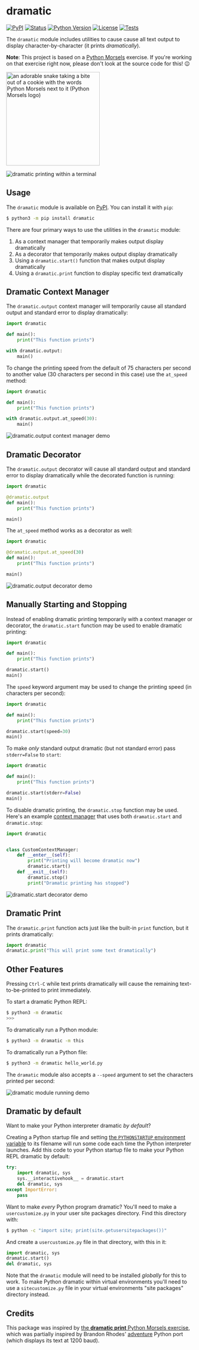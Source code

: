 dramatic
========

[![PyPI](https://img.shields.io/pypi/v/dramatic.svg "PyPI")](https://pypi.org/project/dramatic/)
[![Status](https://img.shields.io/pypi/status/dramatic.svg "Status")](https://pypi.org/project/dramatic/)
[![Python Version](https://img.shields.io/pypi/pyversions/dramatic "Python Version")](https://pypi.org/project/dramatic)
[![License](https://img.shields.io/pypi/l/dramatic "License")](https://opensource.org/licenses/MIT)
[![Tests](https://github.com/treyhunner/dramatic/actions/workflows/test.yml/badge.svg "Tests")](https://github.com/treyhunner/dramatic/actions?workflow=test)

The `dramatic` module includes utilities to cause cause all text output to display character-by-character (it prints *dramatically*).

**Note**: This project is based on a [Python Morsels](https://www.pythonmorsels.com) exercise.
If you're working on that exercise right now, please don't look at the source code for this! 😉

<a href="https://www.pythonmorsels.com">
    <img src="https://raw.githubusercontent.com/treyhunner/dramatic/main/screenshots/python-morsels-logo.png" alt="an adorable snake taking a bite out of a cookie with the words Python Morsels next to it (Python Morsels logo)" width="250">
</a>


![dramatic printing within a terminal](https://raw.githubusercontent.com/treyhunner/dramatic/main/screenshots/repl.gif)


Usage
-----

The `dramatic` module is available on [PyPI][].
You can install it with `pip`:

```bash
$ python3 -m pip install dramatic
```

There are four primary ways to use the utilities in the `dramatic` module:

1. As a context manager that temporarily makes output display dramatically
2. As a decorator that temporarily makes output display dramatically
3. Using a `dramatic.start()` function that makes output display dramatically
4. Using a `dramatic.print` function to display specific text dramatically


Dramatic Context Manager
------------------------

The `dramatic.output` context manager will temporarily cause all standard output and standard error to display dramatically:

```python
import dramatic

def main():
    print("This function prints")

with dramatic.output:
    main()
```

To change the printing speed from the default of 75 characters per second to another value (30 characters per second in this case) use the `at_speed` method:


```python
import dramatic

def main():
    print("This function prints")

with dramatic.output.at_speed(30):
    main()
```

![dramatic.output context manager demo](https://raw.githubusercontent.com/treyhunner/dramatic/main/screenshots/context.gif)


Dramatic Decorator
------------------

The `dramatic.output` decorator will cause all standard output and standard error to display dramatically while the decorated function is running:

```python
import dramatic

@dramatic.output
def main():
    print("This function prints")

main()
```

The `at_speed` method works as a decorator as well:


```python
import dramatic

@dramatic.output.at_speed(30)
def main():
    print("This function prints")

main()
```

![dramatic.output decorator demo](https://raw.githubusercontent.com/treyhunner/dramatic/main/screenshots/decorator.gif)


Manually Starting and Stopping
------------------------------

Instead of enabling dramatic printing temporarily with a context manager or decorator, the `dramatic.start` function may be used to enable dramatic printing:

```python
import dramatic

def main():
    print("This function prints")

dramatic.start()
main()
```

The `speed` keyword argument may be used to change the printing speed (in characters per second):

```python
import dramatic

def main():
    print("This function prints")

dramatic.start(speed=30)
main()
```

To make *only* standard output dramatic (but not standard error) pass `stderr=False` to `start`:

```python
import dramatic

def main():
    print("This function prints")

dramatic.start(stderr=False)
main()
```

To disable dramatic printing, the `dramatic.stop` function may be used.
Here's an example [context manager][] that uses both `dramatic.start` and `dramatic.stop`:

```python
import dramatic


class CustomContextManager:
    def __enter__(self):
        print("Printing will become dramatic now")
        dramatic.start()
    def __exit__(self):
        dramatic.stop()
        print("Dramatic printing has stopped")
```

![dramatic.start decorator demo](https://raw.githubusercontent.com/treyhunner/dramatic/main/screenshots/start.gif)


Dramatic Print
--------------

The `dramatic.print` function acts just like the built-in `print` function, but it prints dramatically:

```python
import dramatic
dramatic.print("This will print some text dramatically")
```


Other Features
--------------

Pressing `Ctrl-C` while text prints dramatically will cause the remaining text-to-be-printed to print immediately.

To start a dramatic Python REPL:

```bash
$ python3 -m dramatic
>>>
```

To dramatically run a Python module:

```bash
$ python3 -m dramatic -m this
```

To dramatically run a Python file:

```bash
$ python3 -m dramatic hello_world.py
```

The `dramatic` module also accepts a `--speed` argument to set the characters printed per second:

![dramatic module running demo](https://raw.githubusercontent.com/treyhunner/dramatic/main/screenshots/module.gif)


Dramatic by default
-------------------

Want to make your Python interpreter dramatic *by default*?

Creating a Python startup file and setting [the `PYTHONSTARTUP` environment variable](https://docs.python.org/3/using/cmdline.html#envvar-PYTHONSTARTUP) to its filename will run some code each time the Python interpreter launches.
Add this code to your Python startup file to make your Python REPL dramatic by default:

```python
try:
    import dramatic, sys
    sys.__interactivehook__ = dramatic.start
    del dramatic, sys
except ImportError:
    pass
```

Want to make *every* Python program dramatic?
You'll need to make a `usercustomize.py` in your user site packages directory.
Find this directory with:

```bash
$ python -c "import site; print(site.getusersitepackages())"
```

And create a `usercustomize.py` file in that directory, with this in it:

```python
import dramatic, sys
dramatic.start()
del dramatic, sys
```

Note that the `dramatic` module will need to be installed *globally* for this to work.
To make Python dramatic within virtual environments you'll need to use a `sitecustomize.py` file in your virtual environments "site packages" directory instead.


Credits
-------

This package was inspired by [the **dramatic print** Python Morsels exercise][dramatic print], which was partially inspired by Brandon Rhodes' [adventure][] Python port (which displays its text at 1200 baud).


[pypi]: https://pypi.org/project/dramatic/
[context manager]: https://www.pythonmorsels.com/what-is-a-context-manager/
[dramatic print]: https://www.pythonmorsels.com/exercises/57338fa2ecc342e3bad18afdbf12aacd/
[adventure]: https://pypi.org/project/adventure/
